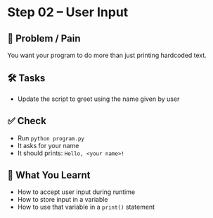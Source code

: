 Step 02 – User Input
====================

💭 Problem / Pain  
-----------------
You want your program to do more than just printing hardcoded text.

🛠️ Tasks  
---------
- Update the script to greet using the name given by user

✅ Check  
--------
- Run `python program.py`
- It asks for your name
- It should prints: `Hello, <your name>!`

🧠 What You Learnt  
------------------
- How to accept user input during runtime  
- How to store input in a variable  
- How to use that variable in a `print()` statement  
